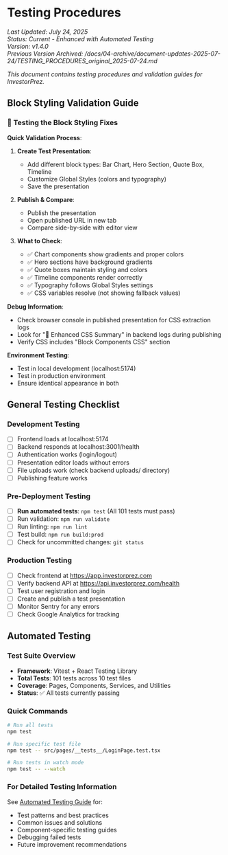 # Testing Procedures

*Last Updated: July 24, 2025*  
*Status: Current - Enhanced with Automated Testing*  
*Version: v1.4.0*  
*Previous Version Archived: /docs/04-archive/document-updates-2025-07-24/TESTING_PROCEDURES_original_2025-07-24.md*

*This document contains testing procedures and validation guides for InvestorPrez.*

## Block Styling Validation Guide

### 🧪 Testing the Block Styling Fixes

**Quick Validation Process**:

1. **Create Test Presentation**:
   - Add different block types: Bar Chart, Hero Section, Quote Box, Timeline
   - Customize Global Styles (colors and typography)
   - Save the presentation

2. **Publish & Compare**:
   - Publish the presentation
   - Open published URL in new tab
   - Compare side-by-side with editor view

3. **What to Check**:
   - ✅ Chart components show gradients and proper colors
   - ✅ Hero sections have background gradients
   - ✅ Quote boxes maintain styling and colors
   - ✅ Timeline components render correctly
   - ✅ Typography follows Global Styles settings
   - ✅ CSS variables resolve (not showing fallback values)

**Debug Information**:
- Check browser console in published presentation for CSS extraction logs
- Look for "🎨 Enhanced CSS Summary" in backend logs during publishing
- Verify CSS includes "Block Components CSS" section

**Environment Testing**:
- Test in local development (localhost:5174)
- Test in production environment
- Ensure identical appearance in both

## General Testing Checklist

### Development Testing
- [ ] Frontend loads at localhost:5174
- [ ] Backend responds at localhost:3001/health
- [ ] Authentication works (login/logout)
- [ ] Presentation editor loads without errors
- [ ] File uploads work (check backend uploads/ directory)
- [ ] Publishing feature works

### Pre-Deployment Testing
- [ ] **Run automated tests**: `npm test` (All 101 tests must pass)
- [ ] Run validation: `npm run validate`
- [ ] Run linting: `npm run lint`
- [ ] Test build: `npm run build:prod`
- [ ] Check for uncommitted changes: `git status`

### Production Testing
- [ ] Check frontend at https://app.investorprez.com
- [ ] Verify backend API at https://api.investorprez.com/health
- [ ] Test user registration and login
- [ ] Create and publish a test presentation
- [ ] Monitor Sentry for any errors
- [ ] Check Google Analytics for tracking

## Automated Testing

### Test Suite Overview
- **Framework**: Vitest + React Testing Library
- **Total Tests**: 101 tests across 10 test files
- **Coverage**: Pages, Components, Services, and Utilities
- **Status**: ✅ All tests currently passing

### Quick Commands
```bash
# Run all tests
npm test

# Run specific test file
npm test -- src/pages/__tests__/LoginPage.test.tsx

# Run tests in watch mode
npm test -- --watch
```

### For Detailed Testing Information
See [Automated Testing Guide](./AUTOMATED_TESTING_GUIDE.md) for:
- Test patterns and best practices
- Common issues and solutions
- Component-specific testing guides
- Debugging failed tests
- Future improvement recommendations